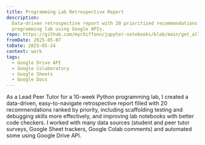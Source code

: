 ```yaml
---
title: Programming Lab Retrospective Report
description:
  Data-driven retrospective report with 20 prioritized recommendations for a 10-week Python
  programming lab using Google APIs.
repo: https://github.com/mychiffonn/jupyter-notebooks/blob/main/get_all_comments_across_notebooks.ipynb
fromDate: 2025-05-07
toDate: 2025-05-24
context: work
tags:
  - Google Drive API
  - Google Colaboratory
  - Google Sheets
  - Google Docs
---
```


As a Lead Peer Tutor for a 10-week Python programming lab, I created a data-driven, easy-to-navigate
retrospective report filled with 20 recommendations ranked by priority, including scaffolding
testing and debugging skills more effectively, and improving lab notebooks with better code
checkers. I worked with many data sources (student and peer tutor surveys, Google Sheet trackers,
Google Colab comments) and automated some using Google Drive API.
